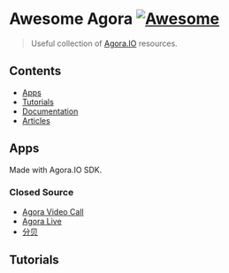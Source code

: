 # Awesome Agora [![Awesome](https://awesome.re/badge.svg)](https://awesome.re)

> Useful collection of [Agora.IO](https://www.agora.io) resources.

## Contents

- [Apps](#apps)
- [Tutorials](#tutorials)
- [Documentation](#documentation)
- [Articles](#articles)

## Apps

Made with Agora.IO SDK.

### Closed Source
- [Agora Video Call](https://videocall.agora.io)
- [Agora Live](https://docs.agora.io/en/Agora%20Platform/downloads)
- [分贝](https://docs.agora.io/en/Agora%20Platform/downloads)

## Tutorials
